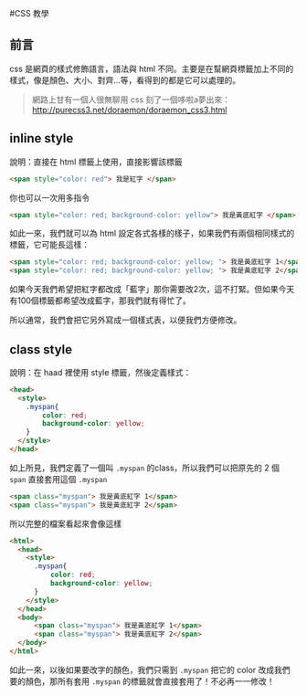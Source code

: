 #CSS 教學

## 前言
css 是網頁的樣式修飾語言，語法與 html 不同。主要是在幫網頁標籤加上不同的樣式，像是顏色、大小、對齊…等，看得到的都是它可以處理的。
>網路上甘有一個人很無聊用 css 刻了一個哆啦a夢出來：http://purecss3.net/doraemon/doraemon_css3.html

## inline style
說明：直接在 html 標籤上使用，直接影響該標籤

```html
<span style="color: red"> 我是紅字 </span>
```

你也可以一次用多指令
```html
<span style="color: red; background-color: yellow"> 我是黃底紅字 </span>
```

如此一來，我們就可以為 html 設定各式各樣的樣子，如果我們有兩個相同樣式的標籤，它可能長這樣：

```html
<span style="color: red; background-color: yellow; "> 我是黃底紅字 1</span>
<span style="color: red; background-color: yellow; "> 我是黃底紅字 2</span>
```

如果今天我們希望把紅字都改成「藍字」那你需要改2次，這不打緊。但如果今天有100個標籤都希望改成藍字，那我們就有得忙了。

所以通常，我們會把它另外寫成一個樣式表，以便我們方便修改。

## class style
說明：在 haad 裡使用 style 標籤，然後定義樣式：

```html
<head>
  <style>
    .myspan{
		color: red;
		background-color: yellow;
    }
  </style>
</head>
```
如上所見，我們定義了一個叫 `.myspan` 的class，所以我們可以把原先的 2 個 `span` 直接套用這個 `.myspan`

```html
<span class="myspan"> 我是黃底紅字 1</span>
<span class="myspan"> 我是黃底紅字 2</span>
```


所以完整的檔案看起來會像這樣

```html
<html>
  <head>
    <style>
      .myspan{
		  color: red;
		  background-color: yellow;
      }
    </style>
  </head>
  <body>
  	  <span class="myspan"> 我是黃底紅字 1</span>
	  <span class="myspan"> 我是黃底紅字 2</span>
  </body>
</html>
```

如此一來，以後如果要改字的顏色，我們只需到 `.myspan` 把它的 color  改成我們要的顏色，那所有套用 `.myspan` 的標籤就會直接套用了！不必再一一修改！

